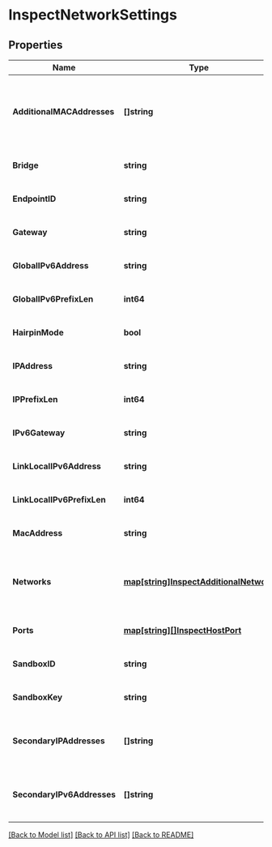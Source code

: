 # InspectNetworkSettings

## Properties
Name | Type | Description | Notes
------------ | ------------- | ------------- | -------------
**AdditionalMACAddresses** | **[]string** | AdditionalMacAddresses is a set of additional MAC Addresses beyond the first. CNI may configure more than one interface for a single network, which can cause this. | [optional] [default to null]
**Bridge** | **string** |  | [optional] [default to null]
**EndpointID** | **string** | EndpointID is unused, maintained exclusively for compatibility. | [optional] [default to null]
**Gateway** | **string** | Gateway is the IP address of the gateway this network will use. | [optional] [default to null]
**GlobalIPv6Address** | **string** | GlobalIPv6Address is the global-scope IPv6 Address for this network. | [optional] [default to null]
**GlobalIPv6PrefixLen** | **int64** | GlobalIPv6PrefixLen is the length of the subnet mask of this network. | [optional] [default to null]
**HairpinMode** | **bool** |  | [optional] [default to null]
**IPAddress** | **string** | IPAddress is the IP address for this network. | [optional] [default to null]
**IPPrefixLen** | **int64** | IPPrefixLen is the length of the subnet mask of this network. | [optional] [default to null]
**IPv6Gateway** | **string** | IPv6Gateway is the IPv6 gateway this network will use. | [optional] [default to null]
**LinkLocalIPv6Address** | **string** |  | [optional] [default to null]
**LinkLocalIPv6PrefixLen** | **int64** |  | [optional] [default to null]
**MacAddress** | **string** | MacAddress is the MAC address for the interface in this network. | [optional] [default to null]
**Networks** | [**map[string]InspectAdditionalNetwork**](InspectAdditionalNetwork.md) | Networks contains information on non-default CNI networks this container has joined. It is a map of network name to network information. | [optional] [default to null]
**Ports** | [**map[string][]InspectHostPort**](array.md) |  | [optional] [default to null]
**SandboxID** | **string** |  | [optional] [default to null]
**SandboxKey** | **string** |  | [optional] [default to null]
**SecondaryIPAddresses** | **[]string** | SecondaryIPAddresses is a list of extra IP Addresses that the container has been assigned in this network. | [optional] [default to null]
**SecondaryIPv6Addresses** | **[]string** | SecondaryIPv6Addresses is a list of extra IPv6 Addresses that the container has been assigned in this network. | [optional] [default to null]

[[Back to Model list]](../README.md#documentation-for-models) [[Back to API list]](../README.md#documentation-for-api-endpoints) [[Back to README]](../README.md)

